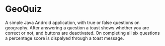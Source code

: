 # GeoQuiz
A simple Java Android application, with true or false questions on geography. After answering a question a toast 
shows whether you are correct or not, and buttons are deactivated. On completing all six questions a percentage score is dispalyed
through a toast message.
